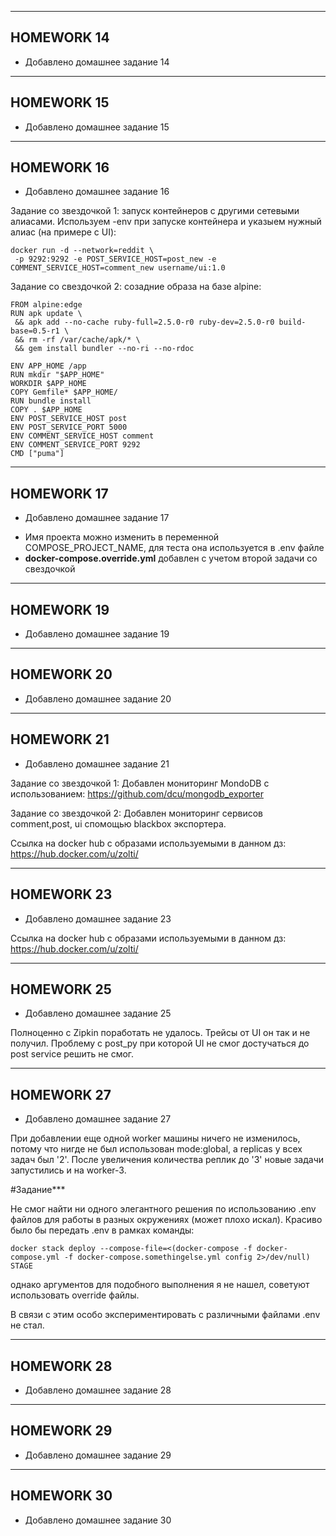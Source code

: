 -------------
## HOMEWORK 14

* Добавлено домашнее задание 14
-------------
## HOMEWORK 15

* Добавлено домашнее задание 15
-------------
## HOMEWORK 16

* Добавлено домашнее задание 16

Задание со звездочкой 1: запуск контейнеров с другими сетевыми алиасами.
Используем -env при запуске контейнера и указыем нужный алиас (на примере с UI):
```
docker run -d --network=reddit \
 -p 9292:9292 -e POST_SERVICE_HOST=post_new -e COMMENT_SERVICE_HOST=comment_new username/ui:1.0
```

Задание со свездочкой 2: созадние образа на базе alpine:
```
FROM alpine:edge
RUN apk update \
 && apk add --no-cache ruby-full=2.5.0-r0 ruby-dev=2.5.0-r0 build-base=0.5-r1 \
 && rm -rf /var/cache/apk/* \
 && gem install bundler --no-ri --no-rdoc

ENV APP_HOME /app
RUN mkdir "$APP_HOME"
WORKDIR $APP_HOME
COPY Gemfile* $APP_HOME/
RUN bundle install
COPY . $APP_HOME
ENV POST_SERVICE_HOST post
ENV POST_SERVICE_PORT 5000
ENV COMMENT_SERVICE_HOST comment
ENV COMMENT_SERVICE_PORT 9292
CMD ["puma"]
```
-------------
## HOMEWORK 17

* Добавлено домашнее задание 17

- Имя проекта можно изменить в переменной COMPOSE_PROJECT_NAME, для теста она используется в .env файле
- **docker-compose.override.yml** добавлен с учетом второй задачи со свездочкой

-------------
## HOMEWORK 19

* Добавлено домашнее задание 19

-------------
## HOMEWORK 20

* Добавлено домашнее задание 20

-------------
## HOMEWORK 21

* Добавлено домашнее задание 21

Задание со звездочкой 1:
Добавлен мониторинг MondoDB с использованием: https://github.com/dcu/mongodb_exporter

Задание со звездочкой 2:
Добавлен мониторинг сервисов comment,post, ui спомощью blackbox экспортера.

Ссылка на docker hub с образами используемыми в данном дз:
https://hub.docker.com/u/zolti/

-------------
## HOMEWORK 23

* Добавлено домашнее задание 23

Ссылка на docker hub с образами используемыми в данном дз:
https://hub.docker.com/u/zolti/

-------------
## HOMEWORK 25

* Добавлено домашнее задание 25

Полноценно с Zipkin поработать не удалось. Трейсы от UI он так и не получил.
Проблему с post_py при которой UI не смог достучаться до post service решить не смог.

-------------
## HOMEWORK 27

* Добавлено домашнее задание 27

При добавлении еще одной worker машины ничего не изменилось, потому что нигде не был использован mode:global, а replicas у всех задач был '2'. 
После увеличения количества реплик до '3' новые задачи запустились и на worker-3.

#Задание***

Не смог найти ни одного элегантного решения по использованию .env файлов для работы в разных окружениях (может плохо искал). Красиво было бы передать .env в рамках команды:
```
docker stack deploy --compose-file=<(docker-compose -f docker-compose.yml -f docker-compose.somethingelse.yml config 2>/dev/null) STAGE
```
однако аргументов для подобного выполнения я не нашел, советуют использовать override файлы. 

В связи с этим особо экспериментировать с различными файлами .env не стал.

-------------
## HOMEWORK 28

* Добавлено домашнее задание 28

-------------
## HOMEWORK 29

* Добавлено домашнее задание 29

-------------
## HOMEWORK 30 

* Добавлено домашнее задание 30 
